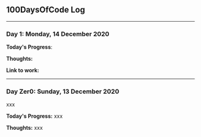 ## 100DaysOfCode Log
---
### Day 1: Monday, 14 December 2020
**Today's Progress**:

**Thoughts:**

**Link to work:**

---
### Day Zer0: Sunday, 13 December 2020
xxx

**Today's Progress:**
xxx

**Thoughts:**
xxx
